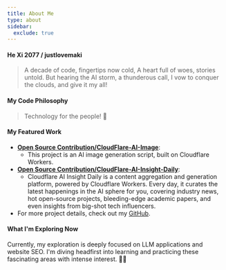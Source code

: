 ```yaml
---
title: About Me
type: about
sidebar:
  exclude: true
---
```

#### He Xi 2077 / justlovemaki

> A decade of code, fingertips now cold,
> A heart full of woes, stories untold.
> But hearing the AI storm, a thunderous call,
> I vow to conquer the clouds, and give it my all!

#### My Code Philosophy

> Technology for the people! 🤝

#### My Featured Work

*   **[Open Source Contribution/CloudFlare-AI-Image](https://github.com/justlovemaki/CloudFlare-AI-Image)**:
    *   This project is an AI image generation script, built on Cloudflare Workers.
*   **[Open Source Contribution/CloudFlare-AI-Insight-Daily](https://github.com/justlovemaki/CloudFlare-AI-Insight-Daily)**:
    *   Cloudflare AI Insight Daily is a content aggregation and generation platform, powered by Cloudflare Workers. Every day, it curates the latest happenings in the AI sphere for you, covering industry news, hot open-source projects, bleeding-edge academic papers, and even insights from big-shot tech influencers.
*   For more project details, check out my [GitHub](https://github.com/justlovemaki).

#### What I'm Exploring Now

Currently, my exploration is deeply focused on LLM applications and website SEO. I'm diving headfirst into learning and practicing these fascinating areas with intense interest. 🚀💡